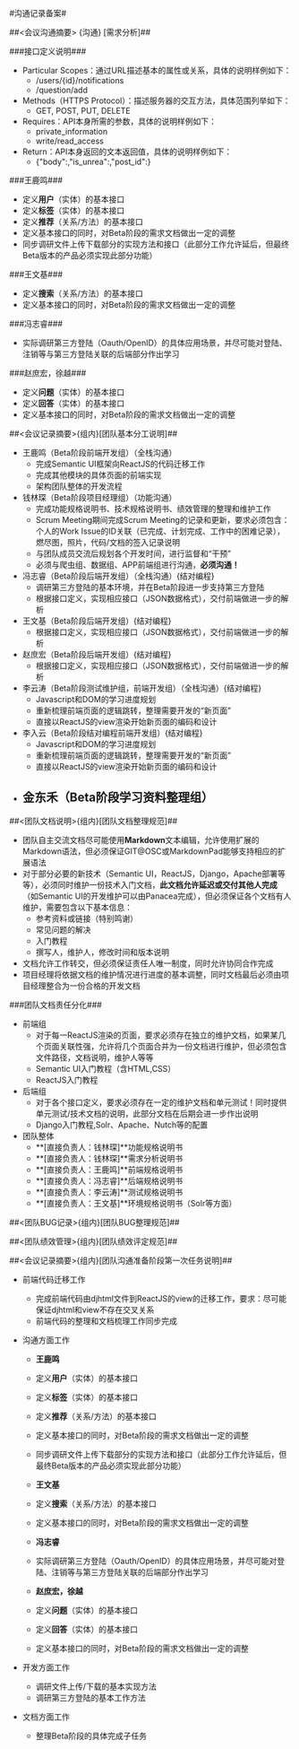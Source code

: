 #沟通记录备案#

##<会议沟通摘要> {沟通} [需求分析]##

###接口定义说明###
+ Particular Scopes：通过URL描述基本的属性或关系，具体的说明样例如下：
  - /users/{id}/notifications
  - /question/add
+ Methods（HTTPS Protocol）：描述服务器的交互方法，具体范围列举如下：
  - GET, POST, PUT, DELETE
+ Requires：API本身所需的参数，具体的说明样例如下：
  - private_information
  - write/read_access
+ Return：API本身返回的文本返回值，具体的说明样例如下：
  - {"body":,"is_unrea":,"post_id":}

###王鹿鸣###
+ 定义**用户**（实体）的基本接口
+ 定义**标签**（实体）的基本接口
+ 定义**推荐**（关系/方法）的基本接口
+ 定义基本接口的同时，对Beta阶段的需求文档做出一定的调整
+ 同步调研文件上传下载部分的实现方法和接口（此部分工作允许延后，但最终Beta版本的产品必须实现此部分功能）

###王文基###
+ 定义**搜索**（关系/方法）的基本接口
+ 定义基本接口的同时，对Beta阶段的需求文档做出一定的调整

###冯志睿###
+ 实际调研第三方登陆（Oauth/OpenID）的具体应用场景，并尽可能对登陆、注销等与第三方登陆关联的后端部分作出学习

###赵庶宏，徐越###
+ 定义**问题**（实体）的基本接口
+ 定义**回答**（实体）的基本接口
+ 定义基本接口的同时，对Beta阶段的需求文档做出一定的调整

##<会议记录摘要>{组内}[团队基本分工说明]##

+ 王鹿鸣（Beta阶段前端开发组）（全栈沟通）
  - 完成Semantic UI框架向ReactJS的代码迁移工作
  - 完成其他模块的具体页面的前端实现
  - 架构团队整体的开发流程
+ 钱林琛（Beta阶段项目经理组）（功能沟通）
  - 完成功能规格说明书、技术规格说明书、绩效管理的整理和维护工作
  - Scrum Meeting期间完成Scrum Meeting的记录和更新，要求必须包含：个人的Work Issue的ID关联（已完成、计划完成、工作中的困难记录），燃尽图，照片，代码/文档的签入记录说明
  - 与团队成员交流后规划各个开发时间，进行监督和“干预”
  - 必须与爬虫组、数据组、APP前端组进行沟通，**必须沟通！**
+ 冯志睿（Beta阶段后端开发组）（全栈沟通）{结对编程}
  - 调研第三方登陆的基本环境，并在Beta阶段进一步支持第三方登陆
  - 根据接口定义，实现相应接口（JSON数据格式），交付前端做进一步的解析
+ 王文基（Beta阶段后端开发组）{结对编程}
  - 根据接口定义，实现相应接口（JSON数据格式），交付前端做进一步的解析
+ 赵庶宏（Beta阶段后端开发组）{结对编程}
  - 根据接口定义，实现相应接口（JSON数据格式），交付前端做进一步的解析
+ 李云涛（Beta阶段测试维护组，前端开发组）（全栈沟通）{结对编程}
  - Javascript和DOM的学习进度规划
  - 重新梳理前端页面的逻辑跳转，整理需要开发的“新页面”
  - 直接以ReactJS的view渲染开始新页面的编码和设计
+ 李入云（Beta阶段结对编程前端开发组）{结对编程}
  - Javascript和DOM的学习进度规划
  - 重新梳理前端页面的逻辑跳转，整理需要开发的“新页面”
  - 直接以ReactJS的view渲染开始新页面的编码和设计
+ 金东禾（Beta阶段学习资料整理组）
  - 

##<团队文档说明>{组内}[团队文档整理规范]##
+ 团队自主交流文档尽可能使用**Markdown**文本编辑，允许使用扩展的Markdown语法，但必须保证GIT@OSC或MarkdownPad能够支持相应的扩展语法
+ 对于部分必要的新技术（Semantic UI，ReactJS，Django，Apache部署等等），必须同时维护一份技术入门文档，**此文档允许延迟或交付其他人完成**（如Semantic UI的开发维护可以由Panacea完成），但必须保证各个文档有人维护，需要包含以下基本信息：
  - 参考资料或链接（特别鸣谢）
  - 常见问题的解决
  - 入门教程
  - 撰写人，维护人，修改时间和版本说明
+ 文档允许工作转交，但必须保证责任人唯一制度，同时允许协同合作完成
+ 项目经理将依据文档的维护情况进行进度的基本调整，同时文档最后必须由项目经理整合为一份合格的开发文档

###团队文档责任分化###
+ 前端组
  - 对于每一ReactJS渲染的页面，要求必须存在独立的维护文档，如果某几个页面关联性强，允许将几个页面合并为一份文档进行维护，但必须包含文件路径，文档说明，维护人等等
  - Semantic UI入门教程（含HTML,CSS）
  - ReactJS入门教程
+ 后端组
  - 对于各个接口定义，要求必须存在一定的维护文档和单元测试！同时提供单元测试/技术文档的说明，此部分文档在后期会进一步作出说明
  - Django入门教程,Solr、Apache、Nutch等的配置
+ 团队整体
  - **[直接负责人：钱林琛]**功能规格说明书
  - **[直接负责人：钱林琛]**需求分析说明书
  - **[直接负责人：王鹿鸣]**前端规格说明书
  - **[直接负责人：冯志睿]**后端规格说明书
  - **[直接负责人：李云涛]**测试规格说明书
  - **[直接负责人：王文基]**环境规格说明书（Solr等方面）

##<团队BUG记录>{组内}[团队BUG整理规范]##

##<团队绩效管理>{组内}[团队绩效评定规范]##

##<会议记录摘要>{组内}[团队沟通准备阶段第一次任务说明]##
+ 前端代码迁移工作
  - 完成前端代码由djhtml文件到ReactJS的view的迁移工作，要求：尽可能保证djhtml和view不存在交叉关系
  - 前端代码的整理和文档梳理工作同步完成
+ 沟通方面工作
  - **王鹿鸣**
  - 定义**用户**（实体）的基本接口
  - 定义**标签**（实体）的基本接口
  - 定义**推荐**（关系/方法）的基本接口
  - 定义基本接口的同时，对Beta阶段的需求文档做出一定的调整
  - 同步调研文件上传下载部分的实现方法和接口（此部分工作允许延后，但最终Beta版本的产品必须实现此部分功能）

  - **王文基**
  - 定义**搜索**（关系/方法）的基本接口
  - 定义基本接口的同时，对Beta阶段的需求文档做出一定的调整

  - **冯志睿**
  - 实际调研第三方登陆（Oauth/OpenID）的具体应用场景，并尽可能对登陆、注销等与第三方登陆关联的后端部分作出学习

  - **赵庶宏，徐越**
  - 定义**问题**（实体）的基本接口
  - 定义**回答**（实体）的基本接口
  - 定义基本接口的同时，对Beta阶段的需求文档做出一定的调整
+ 开发方面工作
  - 调研文件上传/下载的基本实现方法
  - 调研第三方登陆的基本工作方法

+ 文档方面工作
  - 整理Beta阶段的具体完成子任务
